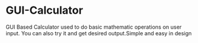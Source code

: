 # GUI-Calculator
GUI Based Calculator used to do basic mathematic operations on user input.
You can also try it and get desired output.Simple and easy in design
